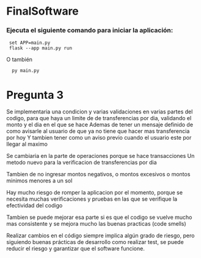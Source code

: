 # FinalSoftware

### Ejecuta el siguiente comando para iniciar la aplicación:

 ```
  set APP=main.py
  flask --app main.py run
 ```
  O también 

```
  py main.py
 ```


# Pregunta 3

Se implementaria una condicion y varias validaciones en varias partes del codigo, para que haya un limite de de transferencias por dia, validando el monto y el dia en el que se hace
Ademas de tener un mensaje definido de como avisarle al usuario de que ya no tiene que hacer mas transferencia por hoy
Y tambien tener como un aviso previo cuando el usuario este por llegar al maximo


Se cambiaria en la parte de operaciones porque se hace transacciones
Un metodo nuevo para la verificacion de transferencias por dia


Tambien de no ingresar montos negativos, o montos excesivos o montos minimos menores a un sol

Hay mucho riesgo de romper la aplicacion por el momento, porque se necesita muchas verificaciones y pruebas en las que se verifique la efectividad del codigo

Tambien se puede mejorar esa parte si es que el codigo se vuelve mucho mas consistente y se mejora mucho las buenas practicas (code smells)

Realizar cambios en el código siempre implica algún grado de riesgo, pero siguiendo buenas prácticas de desarrollo como realizar test, se puede reducir el riesgo y garantizar que el software funcione.

